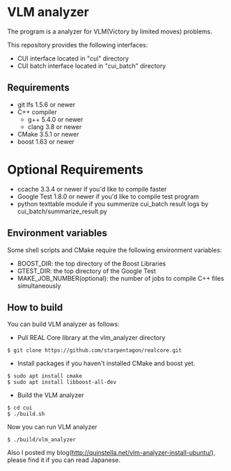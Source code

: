 # VLM analyzer
The program is a analyzer for VLM(Victory by limited moves) problems.

This repository provides the following interfaces:
* CUI interface located in "cui" directory
* CUI batch interface located in "cui_batch" directory

## Requirements
* git lfs 1.5.6 or newer
* C++ compiler
   * g++ 5.4.0 or newer
   * clang 3.8 or newer
* CMake 3.5.1 or newer
* boost 1.63 or newer

# Optional Requirements
* ccache 3.3.4 or newer if you'd like to compile faster
* Google Test 1.8.0 or newer if you'd like to compile test program
* python texttable module if you summerize cui_batch result logs by cui_batch/summarize_result.py

## Environment variables
Some shell scripts and CMake require the following environment variables:
* BOOST_DIR: the top directory of the Boost Libraries
* GTEST_DIR: the top directory of the Google Test
* MAKE_JOB_NUMBER(optional): the number of jobs to compile C++ files simultaneously

## How to build
You can build VLM analyzer as follows:

* Pull REAL Core library at the vlm_analyzer directory
```shell-session
$ git clone https://github.com/starpentagon/realcore.git
```
* Install packages if you haven't installed CMake and boost yet.
```shell-session
$ sudo apt install cmake
$ sudo apt install libboost-all-dev
```
* Build the VLM analyzer
```shell-session
$ cd cui
$ ./build.sh
```

Now you can run VLM analyzer
```shell-session
$ ./build/vlm_analyzer
```

Also I posted my blog(http://quinstella.net/vlm-analyzer-install-ubuntu/), please find it if you can read Japanese.
